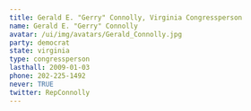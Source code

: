 ```yaml
---
title: Gerald E. "Gerry" Connolly, Virginia Congressperson
name: Gerald E. "Gerry" Connolly
avatar: /ui/img/avatars/Gerald_Connolly.jpg
party: democrat
state: virginia
type: congressperson
lasthall: 2009-01-03
phone: 202-225-1492
never: TRUE
twitter: RepConnolly
---
```

